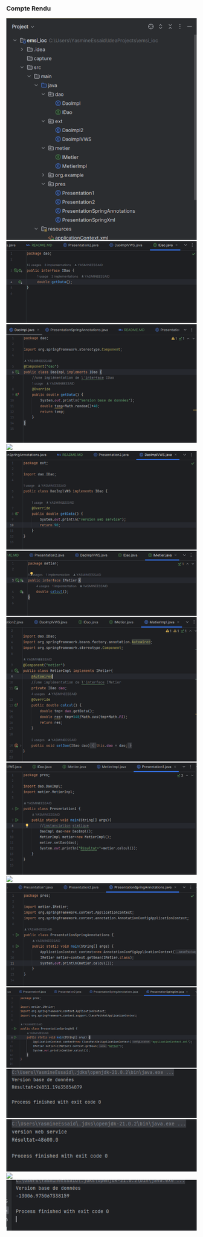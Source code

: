 <h3>Compte Rendu</h3>
<img src="capture/capture1.png">
<img src="capture/capture2.png">
<img src="capture/capture3.png">
<img src="capture/capture4.png">
<img src="capture/capture5.png">
<img src="capture/capture6.png">
<img src="capture/capture7.png">
<img src="capture/capture8.png">
<img src="capture/capture9.png">
<img src="capture/capture10.png">
<img src="capture/capture11.png">
<img src="capture/capture12.png">
<img src="capture/capture13.png">
<img src="capture/capture14.png">
<img src="capture/capture15.png">